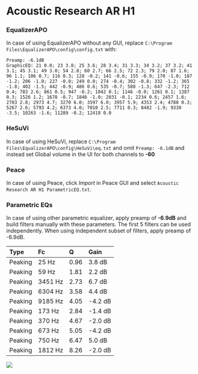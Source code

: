 # Acoustic Research AR H1

### EqualizerAPO
In case of using EqualizerAPO without any GUI, replace `C:\Program Files\EqualizerAPO\config\config.txt`
with:
```
Preamp: -6.1dB
GraphicEQ: 21 0.0; 23 3.8; 25 3.6; 28 3.4; 31 3.3; 34 3.2; 37 3.2; 41 3.1; 45 3.1; 49 3.0; 54 2.8; 60 2.7; 66 2.5; 72 2.3; 79 2.0; 87 1.6; 96 1.1; 106 0.7; 116 0.3; 128 -0.2; 141 -0.6; 155 -0.9; 170 -1.0; 187 -1.2; 206 -1.0; 227 -0.0; 249 0.0; 274 -0.4; 302 -0.8; 332 -1.2; 365 -1.8; 402 -1.5; 442 -0.9; 486 0.6; 535 -0.7; 588 -1.3; 647 -2.3; 712 0.4; 783 2.6; 861 0.5; 947 -0.2; 1042 0.1; 1146 -0.0; 1261 0.1; 1387 0.3; 1526 1.2; 1678 -0.7; 1846 -1.0; 2031 -0.1; 2234 0.6; 2457 1.6; 2703 2.8; 2973 4.7; 3270 6.0; 3597 6.0; 3957 5.9; 4353 2.4; 4788 0.3; 5267 2.6; 5793 4.2; 6373 4.0; 7010 2.5; 7711 0.3; 8482 -1.9; 9330 -3.5; 10263 -1.6; 11289 -0.2; 12418 0.0
```

### HeSuVi
In case of using HeSuVi, replace `C:\Program Files\EqualizerAPO\config\HeSuVi\eq.txt` and omit `Preamp:
-6.1dB` and instead set Global volume in the UI for both channels to **-60**

### Peace
In case of using Peace, click *Import* in Peace GUI and select `Acoustic Research AR H1 ParametricEQ.txt`.

### Parametric EQs
In case of using other parametric equalizer, apply preamp of **-6.9dB** and build filters manually
with these parameters. The first 5 filters can be used independently.
When using independent subset of filters, apply preamp of -6.9dB.

| Type    | Fc      |    Q | Gain    |
|:--------|:--------|:-----|:--------|
| Peaking | 25 Hz   | 0.96 | 3.8 dB  |
| Peaking | 59 Hz   | 1.81 | 2.2 dB  |
| Peaking | 3451 Hz | 2.73 | 6.7 dB  |
| Peaking | 6304 Hz | 3.58 | 4.4 dB  |
| Peaking | 9185 Hz | 4.05 | -4.2 dB |
| Peaking | 173 Hz  | 2.84 | -1.4 dB |
| Peaking | 370 Hz  | 4.67 | -2.0 dB |
| Peaking | 673 Hz  | 5.05 | -4.2 dB |
| Peaking | 750 Hz  | 6.47 | 5.0 dB  |
| Peaking | 1812 Hz | 8.26 | -2.0 dB |

![](https://raw.githubusercontent.com/jaakkopasanen/AutoEq/master/results/innerfidelity/sbaf-serious/Acoustic%20Research%20AR%20H1/Acoustic%20Research%20AR%20H1.png)